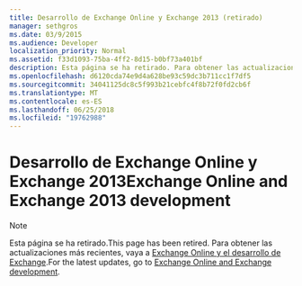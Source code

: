 ```yaml
---
title: Desarrollo de Exchange Online y Exchange 2013 (retirado)
manager: sethgros
ms.date: 03/9/2015
ms.audience: Developer
localization_priority: Normal
ms.assetid: f33d1093-75ba-4ff2-8d15-b0bf73a401bf
description: Esta página se ha retirado. Para obtener las actualizaciones más recientes, vaya al tema Exchange Online y el desarrollo de Exchange.
ms.openlocfilehash: d6120cda74e9d4a628be93c59dc3b711cc1f7df5
ms.sourcegitcommit: 34041125dc8c5f993b21cebfc4f8b72f0fd2cb6f
ms.translationtype: MT
ms.contentlocale: es-ES
ms.lasthandoff: 06/25/2018
ms.locfileid: "19762988"
---
```

# <a name="exchange-online-and-exchange-2013-development"></a><span data-ttu-id="d94b0-104">Desarrollo de Exchange Online y Exchange 2013</span><span class="sxs-lookup"><span data-stu-id="d94b0-104">Exchange Online and Exchange 2013 development</span></span>

> [!NOTE] 
> <span data-ttu-id="d94b0-105">Esta página se ha retirado.</span><span class="sxs-lookup"><span data-stu-id="d94b0-105">This page has been retired.</span></span> <span data-ttu-id="d94b0-106">Para obtener las actualizaciones más recientes, vaya a [Exchange Online y el desarrollo de Exchange](exchange-server-development.md).</span><span class="sxs-lookup"><span data-stu-id="d94b0-106">For the latest updates, go to [Exchange Online and Exchange development](exchange-server-development.md).</span></span>

